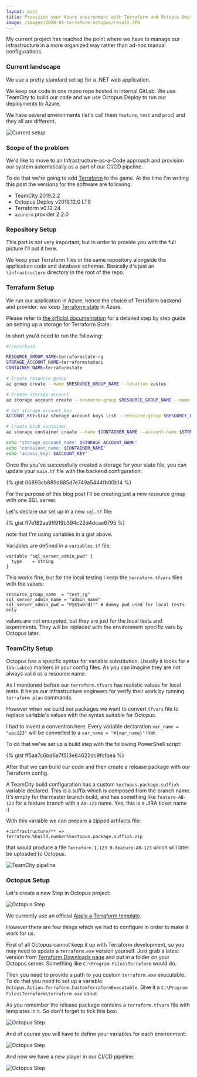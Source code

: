 ```yaml
---
layout: post
title: Provision your Azure environment with Terraform and Octopus Deploy
image: /images/2020-03-terraform-octopus/result.JPG
---
```


My current project has reached the point where we have to manage our infrastructure in a more organized way rather than ad-hoc manual configurations.

### Current landscape

We use a pretty standard set up for a .NET web application.

We keep our code in one mono repo hosted in internal GitLab. We use TeamCity to build our code and we use Octopus Deploy to run our deployments to Azure.

We have several environments (let's call them `feature`, `test` and `prod`) and they all are different.

![Current setup](/images/2020-03-terraform-octopus/current-setup.JPG)

### Scope of the problem

We'd like to move to an Infrastructure-as-a-Code approach and provision our system automatically as a part of our CI/CD pipeline.

To do that we're going to add [Terraform](https://www.terraform.io/) to the game. At the time I'm writing this post the versions for the software are following:

* TeamCity 2019.2.2
* Octopus Deploy v2019.12.0 LTS
* Terraform v0.12.24
* `azurerm` provider 2.2.0

### Repository Setup

This part is not very important, but in order to provide you with the full picture I'll put it here.

We keep your Terraform files in the same repository alongside the application code and database schemas. Basically it's just an `\infrastructure` directory in the root of the repo.

### Terraform Setup

We run our application in Azure, hence the choice of Terraform backend and provider: we keep [Terraform state](https://www.terraform.io/docs/state/index.html) in Azure. 

Please refer to [the official documentation](https://docs.microsoft.com/en-us/azure/terraform/terraform-backend) for a detailed step by step guide on setting up a storage for Terraform State.

In short you'd need to run the following:

```bash
#!/bin/bash

RESOURCE_GROUP_NAME=terraformstate-rg
STORAGE_ACCOUNT_NAME=terraformstateci
CONTAINER_NAME=terraformstate

# Create resource group
az group create --name $RESOURCE_GROUP_NAME --location eastus

# Create storage account
az storage account create --resource-group $RESOURCE_GROUP_NAME --name $STORAGE_ACCOUNT_NAME --sku Standard_LRS --encryption-services blob

# Get storage account key
ACCOUNT_KEY=$(az storage account keys list --resource-group $RESOURCE_GROUP_NAME --account-name $STORAGE_ACCOUNT_NAME --query [0].value -o tsv)

# Create blob container
az storage container create --name $CONTAINER_NAME --account-name $STORAGE_ACCOUNT_NAME --account-key $ACCOUNT_KEY

echo "storage_account_name: $STORAGE_ACCOUNT_NAME"
echo "container_name: $CONTAINER_NAME"
echo "access_key: $ACCOUNT_KEY"
```

Once the you've successfully created a storage for your state file, you can update your `main.tf` file with the backend configuration: 

{% gist 06893cb889d885d7e749a5444fb00b14 %}

For the purpose of this blog post I'll be creating just a new resource group with one SQL server. 

Let's declare our set up in a new `sql.tf` file: 

{% gist ff7e182aa9ff919b394c22d4dcae6795 %}

note that I'm using variables in a gist above. 

Variables are defined in a `variables.tf` file: 

```HCL
variable "sql_server_admin_pwd" {
  type    = string
}
```

This works fine, but for the local testing I keep the `terraform.tfvars` files with the values: 

```HCL
resource_group_name  = "test_rg"
sql_server_admin_name = "admin_name"
sql_server_admin_pwd = "P@$$w0rd1!" # dummy pwd used for local tests only

```

values are not encrypted, but they are just for the local tests and experiments. They will be replaced with the environment specific vars by Octopus later.

### TeamCity Setup

Octopus has a specific syntax for variable substitution. Usually it looks for `#{Variable}` markers in your config files. As you can imagine they are not always valid as a resource name.

As I mentioned before our `terraform.tfvars` has realistic values for local tests. It helps our infrastructure engineers for verify their work by running `terraform plan` commands.

However when we build our packages we want to convert `tfvars` file to replace variable's values with the syntax suitable for Octopus. 

I had to invent a convention here.  Every variable declaration `var_name = "abc123"` will be converted to a  `var_name = "#{var_name}"` line.

To do that we've set up a build step with the following PowerShell script:

{% gist ff5aa7c6bd6a7f513e84622dc9fcfbea %}

After that we can build our code and then create a release package with our Terraform config.

A TeamCity build configuration has a custom `%octopus.package.suffix%` variable declared. This is a suffix which is composed from the branch name. It's empty for the master branch build, and has something like `feature-AB-123` for a feature branch with a `AB-123` name. Yes, this is a JIRA ticket name :) 

With this variable we can prepare a zipped artifacts file: 

```
+:infrastructure/** => Terraform.%build.number%%octopus.package.suffix%.zip
```

that would produce a file `Terraform.1.123.9-feature-AB-123` which will later be uploaded to Octopus.

![TeamCity pipeline](/images/2020-03-terraform-octopus/team-city-pipeline.JPG)

### Octopus Setup

Let's create a new Step in Octopus project: 

![Octopus Step](/images/2020-03-terraform-octopus/octopus-step.png)

We currently use an official [Apply a Terraform template](https://octopus.com/docs/deployment-examples/terraform-deployments/apply-terraform). 

However there are few things which we had to configure in order to make it work for us. 

First of all Octopus cannot keep it up with Terraform development, so you may need to update a `terraform.exe` version yourself. Just grab a latest version from [Terraform Downloads page](https://www.terraform.io/downloads.html) and put in a folder on your Octopus server. Something like `C:\Program Files\Terraform` would do.

Then you need to provide a path to you custom `terraform.exe` executable. To do that you need to set up a variable: `Octopus.Action.Terraform.CustomTerraformExecutable`. Give it a `C:\Program Files\Terraform\terraform.exe` value.

As you remember the release package contains a `terraform.tfvars` file with templates in it. So don't forget to tick this box:

![Octopus Step](/images/2020-03-terraform-octopus/octopus-replace.png)

And of course you will have to define your variables for each environment:

![Octopus Step](/images/2020-03-terraform-octopus/octopus-variables.png)

And now we have a new player in our CI/CD pipeline: 

![Octopus Step](/images/2020-03-terraform-octopus/result.JPG)
